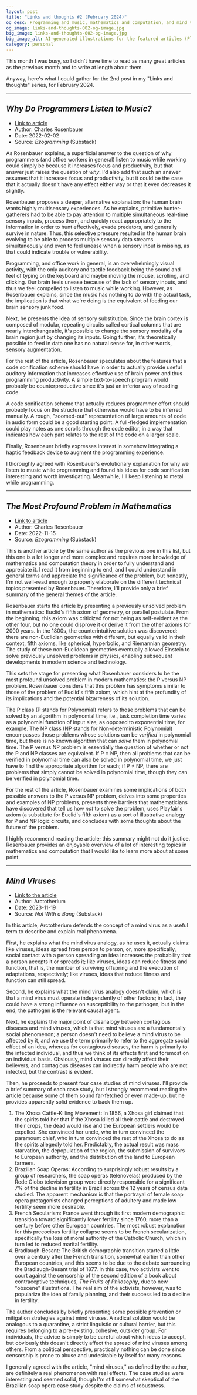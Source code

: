 ```yaml
---
layout: post
title: "Links and thoughts #2 (February 2024)"
og_desc: Programming and music, mathematics and computation, and mind viruses.
og_image: links-and-thoughts-002-og-image.jpg
big_image: links-and-thoughts-002-og-image.jpg
big_image_alt: AI-generated illustrations for the featured articles (Playground v2).
category: personal
---
```


This month I was busy, so I didn't have time to read as many great articles as the previous month and to write at length about them.

Anyway, here's what I could gather for the 2nd post in my "Links and thoughts" series, for February 2024.


---

## _Why Do Programmers Listen to Music?_

- [Link to article](https://bzolang.blog/p/why-do-programmers-listen-to-music)
- Author: Charles Rosenbauer
- Date: 2022-02-02
- Source: _Bzogramming_ (Substack)

As Rosenbauer explains, a superficial answer to the question of why programmers (and office workers in general) listen to music while working could simply be because it increases focus and productivity, but that answer just raises the question of _why_. I'd also add that such an answer assumes that it increases focus and productivity, but it could be the case that it actually doesn't have any effect either way or that it even decreases it slightly.

Rosenbauer proposes a deeper, alternative explanation: the human brain wants highly multisensory experiences. As he explains, primitive hunter-gatherers had to be able to pay attention to multiple simultaneous real-time sensory inputs, process them, and quickly react appropriately to the information in order to hunt effectively, evade predators, and generally survive in nature. Thus, this selective pressure resulted in the human brain evolving to be able to process multiple sensory data streams simultaneously and even to feel unease when a sensory input is missing, as that could indicate trouble or vulnerability.

Programming, and office work in general, is an overwhelmingly visual activity, with the only auditory and tactile feedback being the sound and feel of typing on the keyboard and maybe moving the mouse, scrolling, and clicking. Our brain feels unease because of the lack of sensory inputs, and thus we feel compelled to listen to music while working. However, as Rosenbauer explains, since the music has nothing to do with the actual task, the implication is that what we're doing is the equivalent of feeding our brain sensory junk food.

Next, he presents the idea of sensory substitution. Since the brain cortex is composed of modular, repeating circuits called cortical columns that are nearly interchangeable, it's possible to change the sensory modality of a brain region just by changing its inputs. Going further, it's theoretically possible to feed in data one has no natural sense for, in other words, sensory augmentation.

For the rest of the article, Rosenbauer speculates about the features that a code sonification scheme should have in order to actually provide useful auditory information that increases effective use of brain power and thus programming productivity. A simple text-to-speech program would probably be counterproductive since it's just an inferior way of reading code.

A code sonification scheme that actually reduces programmer effort should probably focus on the structure that otherwise would have to be inferred manually. A rough, "zoomed-out" representation of large amounts of code in audio form could be a good starting point. A full-fledged implementation could play notes as one scrolls through the code editor, in a way that indicates how each part relates to the rest of the code on a larger scale.

Finally, Rosenbauer briefly expresses interest in somehow integrating a haptic feedback device to augment the programming experience.

I thoroughly agreed with Rosenbauer's evolutionary explanation for why we listen to music while programming and found his ideas for code sonification interesting and worth investigating. Meanwhile, I'll keep listening to metal while programming.

---

## _The Most Profound Problem in Mathematics_

- [Link to article](https://bzolang.blog/p/the-most-profound-problem-in-mathematics)
- Author: Charles Rosenbauer
- Date: 2022-11-15
- Source: _Bzogramming_ (Substack)

This is another article by the same author as the previous one in this list, but this one is a lot longer and more complex and requires more knowledge of mathematics and computation theory in order to fully understand and appreciate it. I read it from beginning to end, and I could understand in general terms and appreciate the significance of the problem, but honestly, I'm not well-read enough to properly elaborate on the different technical topics presented by Rosenbauer. Therefore, I'll provide only a brief summary of the general themes of the article.

Rosenbauer starts the article by presenting a previously unsolved problem in mathematics: Euclid's fifth axiom of geometry, or parallel postulate. From the beginning, this axiom was criticized for not being as self-evident as the other four, but no one could disprove it or derive it from the other axioms for 2000 years. In the 1800s, the counterintuitive solution was discovered: there are non-Euclidian geometries with different, but equally valid in their context, fifth axioms, like spherical, hyperbolic, and Riemannian geometry. The study of these non-Euclidean geometries eventually allowed Einstein to solve previously unsolved problems in physics, enabling subsequent developments in modern science and technology.

This sets the stage for presenting what Rosenbauer considers to be the most profound unsolved problem in modern mathematics: the P versus NP problem. Rosenbauer considers that this problem has symptoms similar to those of the problem of Euclid's fifth axiom, which hint at the profundity of its implications and the potential bizarreness of its solution.

The P class (P stands for Polynomial) refers to those problems that can be solved by an algorithm in polynomial time, i.e., task completion time varies as a polynomial function of input size, as opposed to exponential time, for example. The NP class (NP stands for Non-deterministic Polynomial) encompasses those problems whose solutions can be _verified_ in polynomial time, but there is no known algorithm that can _solve_ them in polynomial time. The P versus NP problem is essentially the question of whether or not the P and NP classes are equivalent. If P = NP, then all problems that can be verified in polynomial time can also be solved in polynomial time, we just have to find the appropriate algorithm for each; if P ≠ NP, there are problems that simply cannot be solved in polynomial time, though they can be verified in polynomial time.

For the rest of the article, Rosenbauer examines some implications of both possible answers to the P versus NP problem, delves into some properties and examples of NP problems, presents three barriers that mathematicians have discovered that tell us how _not_ to solve the problem, uses Playfair's axiom (a substitute for Euclid's fifth axiom) as a sort of illustrative analogy for P and NP logic circuits, and concludes with some thoughts about the future of the problem.

I highly recommend reading the article; this summary might not do it justice. Rosenbauer provides an enjoyable overview of a lot of interesting topics in mathematics and computation that I would like to learn more about at some point.

---

## _Mind Viruses_

- [Link to the article](https://arctotherium.substack.com/p/mind-viruses)
- Author: Arctotherium
- Date: 2023-11-19
- Source: _Not With a Bang_ (Substack)

In this article, Arctotherium defends the concept of a mind virus as a useful term to describe and explain real phenomena.

First, he explains what the mind virus analogy, as he uses it, actually claims: like viruses, ideas spread from person to person, or, more specifically, social contact with a person spreading an idea increases the probability that a person accepts it or spreads it; like viruses, ideas can reduce fitness and function, that is, the number of surviving offspring and the execution of adaptations, respectively; like viruses, ideas that reduce fitness and function can still spread.

Second, he explains what the mind virus analogy doesn't claim, which is that a mind virus must operate independently of other factors; in fact, they could have a strong influence on susceptibility to the pathogen, but in the end, the pathogen is the relevant causal agent.

Next, he explains the major point of disanalogy between contagious diseases and mind viruses, which is that mind viruses are a fundamentally social phenomenon; a person doesn't need to believe a mind virus to be affected by it, and we use the term primarily to refer to the aggregate social effect of an idea, whereas for contagious diseases, the harm is primarily to the infected individual, and thus we think of its effects first and foremost on an individual basis. Obviously, mind viruses can directly affect their believers, and contagious diseases can indirectly harm people who are not infected, but the contrast is evident.

Then, he proceeds to present four case studies of mind viruses. I'll provide a brief summary of each case study, but I strongly recommend reading the article because some of them sound far-fetched or even made-up, but he provides apparently solid evidence to back them up.

1. The Xhosa Cattle-Killing Movement: In 1856, a Xhosa girl claimed that the spirits told her that if the Xhosa killed all their cattle and destroyed their crops, the dead would rise and the European settlers would be expelled. She convinced her uncle, who in turn convinced the paramount chief, who in turn convinced the rest of the Xhosa to do as the spirits allegedly told her. Predictably, the actual result was mass starvation, the depopulation of the region, the submission of survivors to European authority, and the distribution of the land to European farmers.
2. Brazilian Soap Operas: According to surprisingly robust results by a group of researchers, the soap operas (telenovelas) produced by the Rede Globo television group were directly responsible for a significant 7% of the decline in fertility in Brazil across the 12 years of census data studied. The apparent mechanism is that the portrayal of female soap opera protagonists changed perceptions of adultery and made low fertility seem more desirable.
3. French Secularism: France went through its first modern demographic transition toward significantly lower fertility since 1760, more than a century before other European countries. The most robust explanation for this precocious fertility collapse seems to be French secularization, specifically the loss of moral authority of the Catholic Church, which in turn led to reduced marital fertility.
4. Bradlaugh-Besant: The British demographic transition started a little over a century after the French transition, somewhat earlier than other European countries, and this seems to be due to the debate surrounding the Bradlaugh-Besant trial of 1877. In this case, two activists went to court against the censorship of the second edition of a book about contraceptive techniques, _The Fruits of Philosophy_, due to new "obscene" illustrations. The real aim of the activists, however, was to popularize the idea of family planning, and their success led to a decline in fertility.

The author concludes by briefly presenting some possible prevention or mitigation strategies against mind viruses. A radical solution would be analogous to a quarantine, a strict linguistic or cultural barrier, but this requires belonging to a pre-existing, cohesive, outsider group. For individuals, the advice is simply to be careful about which ideas to accept, but obviously this doesn't directly affect the spread of mind viruses among others. From a political perspective, practically nothing can be done since censorship is prone to abuse and undesirable by itself for many reasons.

I generally agreed with the article, "mind viruses," as defined by the author, are definitely a real phenomenon with real effects. The case studies were interesting and seemed solid, though I'm still somewhat skeptical of the Brazilian soap opera case study despite the claims of robustness.
